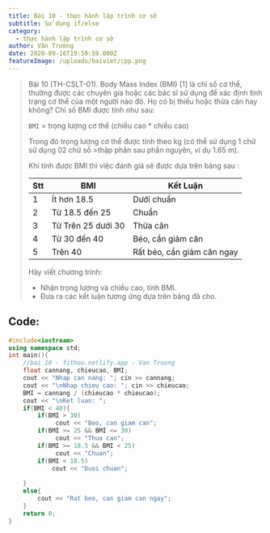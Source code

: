 ```yaml
---
title: Bài 10 - thực hành lập trình cơ sở
subtitle: Sử dụng if/else
category:
  - thực hành lập trình cơ sở
author: Văn Trường
date: 2020-09-16T19:59:59.000Z
featureImage: /uploads/baiviet/cpp.png
---
```


>Bài 10 (TH-CSLT-01). Body Mass Index (BMI) [1] là chỉ số cơ thể, thường được các chuyên gia hoặc các bác sĩ sử dụng để xác định tình trạng cơ thể của một người nào đó. Họ có bị thiếu hoặc thừa cân hay không? Chỉ số BMI được tính như sau:
>
>`BMI` = trọng lượng cơ thể (chiều cao \* chiều cao)
>
>Trong đó trọng lượng cơ thể được tính theo kg (có thể sử dụng 1 chữ sử dụng 02 chữ số >thập phân sau phần nguyên, ví dụ 1.65 m).
>
>Khi tính được BMI thì việc đánh giá sẽ được dựa trên bảng sau :
>
>| Stt | BMI | Kết Luận |
>| --- | --- | --- |
>| 1 | Ít hơn 18.5 | Dưới chuẩn |
>| 2 | Từ 18.5 đến 25 | Chuẩn |
>| 3 | Từ Trên 25 dưới 30 | Thừa cân |
>| 4 | Từ 30 đến 40 | Béo, cần giảm cân |
>| 5 | Trên 40 | Rất béo, cần giảm cân ngay |
>
>Hãy viết chương trình:
>- Nhận trọng lượng và chiều cao, tính BMI.
>- Đưa ra các kết luận tương ứng dựa trên bảng đã cho.

## Code:  

```c++
#include<iostream>
using namespace std;
int main(){
	//bai 10 - fithou.netlify.app - Van Truong
	float cannang, chieucao, BMI;
	cout << "Nhap can nang: "; cin >> cannang;
	cout << "\nNhap chieu cao: "; cin >> chieucao;
	BMI = cannang / (chieucao * chieucao);
	cout << "\nKet luan: ";
	if(BMI < 40){
	    if(BMI > 30)
	         cout << "Beo, can giam can";
	    if(BMI >= 25 && BMI <= 30)
	         cout << "Thua can";
	    if(BMI >= 18.5 && BMI < 25)
	         cout << "Chuan";
	    if(BMI < 18.5)
	    	cout << "Duoi chuan";
		
    }
	else{
		cout << "Rat beo, can giam can ngay";
	}
	return 0;
} 
```